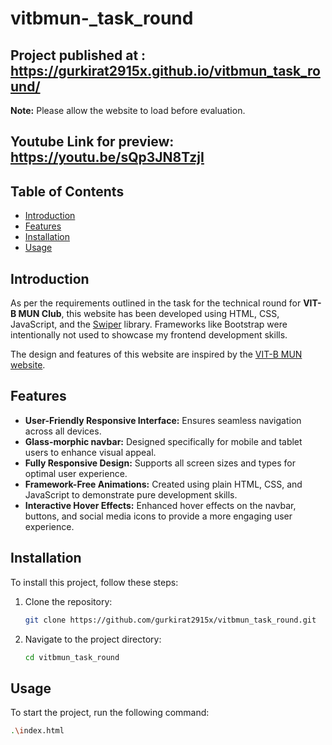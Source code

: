 # vitbmun-\_task_round

## Project published at : https://gurkirat2915x.github.io/vitbmun_task_round/
**Note:** Please allow the website to load before evaluation.
## Youtube Link for preview: https://youtu.be/sQp3JN8TzjI

## Table of Contents

- [Introduction](#introduction)
- [Features](#features)
- [Installation](#installation)
- [Usage](#usage)

## Introduction

As per the requirements outlined in the task for the technical round for **VIT-B MUN Club**, this website has been developed using HTML, CSS, JavaScript, and the [Swiper](https://swiperjs.com/) library. Frameworks like Bootstrap were intentionally not used to showcase my frontend development skills.

The design and features of this website are inspired by the [VIT-B MUN website](https://vitbmun.netlify.app/).

## Features

- **User-Friendly Responsive Interface:** Ensures seamless navigation across all devices.
- **Glass-morphic navbar:** Designed specifically for mobile and tablet users to enhance visual appeal.
- **Fully Responsive Design:** Supports all screen sizes and types for optimal user experience.
- **Framework-Free Animations:** Created using plain HTML, CSS, and JavaScript to demonstrate pure development skills.
- **Interactive Hover Effects:** Enhanced hover effects on the navbar, buttons, and social media icons to provide a more engaging user experience.
## Installation

To install this project, follow these steps:

1. Clone the repository:
   ```bash
   git clone https://github.com/gurkirat2915x/vitbmun_task_round.git
   ```
2. Navigate to the project directory:
   ```bash
   cd vitbmun_task_round
   ```

## Usage

To start the project, run the following command:

```bash
.\index.html
```
